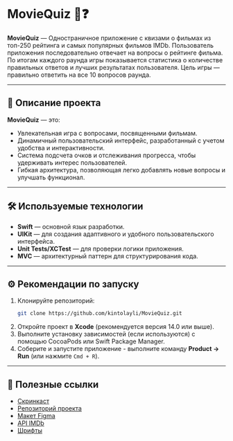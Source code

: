 # MovieQuiz 🎥❓

**MovieQuiz** — Одностраничное приложение с квизами о фильмах из топ-250 рейтинга и самых популярных фильмов IMDb. Пользователь приложения последовательно отвечает на вопросы о рейтинге фильма. По итогам каждого раунда игры показывается статистика о количестве правильных ответов и лучших результатах пользователя. Цель игры — правильно ответить на все 10 вопросов раунда.

---

## 🚀 Описание проекта

**MovieQuiz** — это:
- Увлекательная игра с вопросами, посвященными фильмам.
- Динамичный пользовательский интерфейс, разработанный с учетом удобства и интерактивности.
- Система подсчета очков и отслеживания прогресса, чтобы удерживать интерес пользователей.
- Гибкая архитектура, позволяющая легко добавлять новые вопросы и улучшать функционал.

---

## 🛠 Используемые технологии

- **Swift** — основной язык разработки.
- **UIKit** — для создания адаптивного и удобного пользовательского интерфейса.
- **Unit Tests/XCTest** — для проверки логики приложения.
- **MVC** — архитектурный паттерн для структурирования кода.

---

## ⚙️ Рекомендации по запуску

1. Клонируйте репозиторий:
   ```bash
   git clone https://github.com/kintolayli/MovieQuiz.git
   ```
2. Откройте проект в **Xcode** (рекомендуется версия 14.0 или выше).
3. Выполните установку зависимостей (если используются) с помощью CocoaPods или Swift Package Manager.
4. Соберите и запустите приложение - выполните команду **Product → Run** (или нажмите `Cmd + R`).

---

## 🔗 Полезные ссылки

- [Скринкаст](https://disk.yandex.ru/i/CErff8ettoAksQ)
- [Репозиторий проекта](https://github.com/kintolayli/MovieQuiz)
- [Макет Figma](https://www.figma.com/file/l0IMG3Eys35fUrbvArtwsR/YP-Quiz?node-id=34%3A243)
- [API IMDb](https://imdb-api.com/api#Top250Movies-header)
- [Шрифты](https://code.s3.yandex.net/Mobile/iOS/Fonts/MovieQuizFonts.zip)
